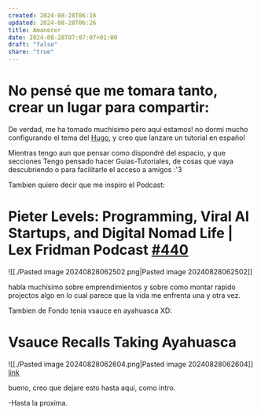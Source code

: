 ```yaml
---
created: 2024-08-28T06:16
updated: 2024-08-28T06:26
title: Amanecer
date: 2024-08-28T07:07:07+01:00
draft: "false"
share: "true"
---
```


# No pensé que me tomara tanto, crear un lugar para compartir:


De verdad, me ha tomado muchísimo pero aquí estamos!
no dormí mucho configurando el tema del [Hugo](https://gohugo.io), y creo que lanzare un tutorial en español


Mientras tengo aun que pensar como dispondré del espacio, y que secciones
Tengo pensado hacer Guias-Tutoriales, de cosas que vaya descubriendo o para facilitarle el acceso a amigos :'3


Tambien quiero decir que me inspiro el Podcast:
# Pieter Levels: Programming, Viral AI Startups, and Digital Nomad Life | Lex Fridman Podcast [#440](https://www.youtube.com/hashtag/440)


![[./Pasted image 20240828062502.png|Pasted image 20240828062502]]

habla muchísimo sobre emprendimientos y sobre como montar rapido projectos algo en lo cual parece que la vida me enfrenta una y otra vez.

Tambien de Fondo tenia vsauce en ayahuasca XD:

# Vsauce Recalls Taking Ayahuasca
![[./Pasted image 20240828062604.png|Pasted image 20240828062604]]
[link](https://www.youtube.com/@H3PodcastHighlights)

bueno, creo que dejare esto hasta aqui, como intro.


-Hasta la proxima.